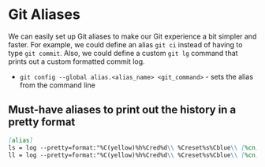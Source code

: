 # Git Aliases

We can easily set up Git aliases to make our Git experience a bit simpler and faster. For example, we could define an alias `git ci` instead of having to type `git commit`. Also, we could define a custom `git lg` command that prints out a custom formatted commit log.

- `git config --global alias.<alias_name> <git_command>` - sets the alias from the command line

## Must-have aliases to print out the history in a pretty format

```markdown
[alias]
ls = log --pretty=format:"%C(yellow)%h%Cred%d\\ %Creset%s%Cblue\\ [%cn]" --decorate
ll = log --pretty=format:"%C(yellow)%h%Cred%d\\ %Creset%s%Cblue\\ [%cn]" --decorate --numstat
```

